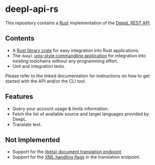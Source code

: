# deepl-api-rs

This repository contains a [Rust](https://www.rust-lang.org/) implementation of the [DeepL REST API](https://www.deepl.com/docs-api/).

## Contents

- A [Rust library crate](target/doc/deepl_api/index.html) for easy integration into Rust applications.
- The `deepl` [unix-style commandline application](target/doc/deepl/index.html) for integration into existing toolchains without any programming effort.
- Unit and integration tests.

Please refer to the linked documentation for instructions on how to get started with the API and/or the CLI tool.

## Features

- Query your account usage & limits information.
- Fetch the list of available source and target languages provided by DeepL.
- Translate text.

## Not Implemented

- Support for the [(beta) document translation endpoint](https://www.deepl.com/docs-api/translating-documents/).
- Support for the [XML handling flags](https://www.deepl.com/docs-api/translating-text/) in the translation endpoint.